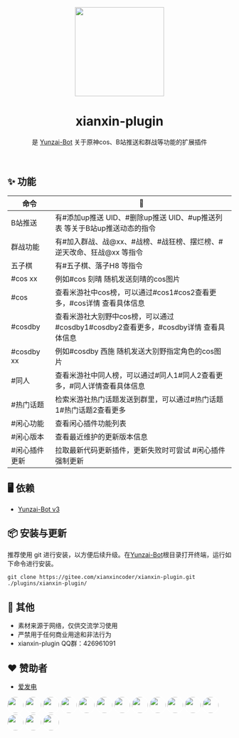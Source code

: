 <p align="center">
  <a href="https://gitee.com/xianxincoder/xianxin-plugin">
    <img width="200" src="https://gitee.com/xianxincoder/xianxin-plugin/raw/master/resources/img/rank/top.png">
  </a>
</p>

<h1 align="center">xianxin-plugin</h1>

<div align="center">
是 <a href="https://gitee.com/Le-niao/Yunzai-Bot" target="_blank">Yunzai-Bot</a> 关于原神cos、B站推送和群战等功能的扩展插件
</div>
<br />
<br />


## ✨ 功能

| 命令 | 🌰 |
| --- | --- |
| B站推送| 有#添加up推送 UID、#删除up推送 UID、#up推送列表 等关于B站up推送动态的指令 |
| 群战功能 | 有#加入群战、战@xx、#战榜、#战狂榜、摆烂榜、#逆天改命、狂战@xx 等指令 |
| 五子棋 | 有#五子棋、落子H8 等指令 |
| #cos xx | 例如#cos 刻晴 随机发送刻晴的cos图片 |
| #cos | 查看米游社中cos榜，可以通过#cos1#cos2查看更多，#cos详情 查看具体信息 |
| #cosdby | 查看米游社大别野中cos榜，可以通过#cosdby1#cosdby2查看更多，#cosdby详情 查看具体信息 |
| #cosdby xx | 例如#cosdby 西施 随机发送大别野指定角色的cos图片 |
| #同人 | 查看米游社中同人榜，可以通过#同人1#同人2查看更多，#同人详情查看具体信息 |
| #热门话题 | 检索米游社热门话题发送到群里，可以通过#热门话题1#热门话题2查看更多 |
| #闲心功能 | 查看闲心插件功能列表 |
| #闲心版本 | 查看最近维护的更新版本信息 |
| #闲心插件更新 | 拉取最新代码更新插件，更新失败时可尝试 #闲心插件强制更新 |


## 🖥 依赖

- [Yunzai-Bot v3](https://gitee.com/Le-niao/Yunzai-Bot)

## 📦 安装与更新

推荐使用 git 进行安装，以方便后续升级。在[Yunzai-Bot](https://gitee.com/Le-niao/Yunzai-Bot)根目录打开终端，运行如下命令进行安装。

```base
git clone https://gitee.com/xianxincoder/xianxin-plugin.git ./plugins/xianxin-plugin/
```


## 🌈 其他
- 素材来源于网络，仅供交流学习使用
- 严禁用于任何商业用途和非法行为
- xianxin-plugin QQ群：426961091



## ❤️ 赞助者

- [爱发电](https://afdian.net/@xianxin)

<a title="Fei."><img style="box-shadow: 0 0 0 2px #fff;border-radius: 50%;" src="https://joeschmoe.io/api/v1/random" width="36" height="36"/></a>
<a title="林木森つ"><img style="box-shadow: 0 0 0 2px #fff;border-radius: 50%;" src="https://joeschmoe.io/api/v1/random" width="36" height="36"/></a>
<a title="星辰之梦"><img style="box-shadow: 0 0 0 2px #fff;border-radius: 50%;" src="https://joeschmoe.io/api/v1/random" width="36" height="36"/></a>
<a title="唉嘿"><img style="box-shadow: 0 0 0 2px #fff;border-radius: 50%;" src="https://joeschmoe.io/api/v1/random" width="36" height="36"/></a>
<a title="萍"><img style="box-shadow: 0 0 0 2px #fff;border-radius: 50%;" src="https://joeschmoe.io/api/v1/random" width="36" height="36"/></a>
<a title="Lie"><img style="box-shadow: 0 0 0 2px #fff;border-radius: 50%;" src="https://joeschmoe.io/api/v1/random" width="36" height="36"/></a>
<a title="妙娃种子不妙了"><img style="box-shadow: 0 0 0 2px #fff;border-radius: 50%;" src="https://joeschmoe.io/api/v1/random" width="36" height="36"/></a>
<a title="遇到问题摆大烂"><img style="box-shadow: 0 0 0 2px #fff;border-radius: 50%;" src="https://joeschmoe.io/api/v1/random" width="36" height="36"/></a>
<a title="Gimme"><img style="box-shadow: 0 0 0 2px #fff;border-radius: 50%;" src="https://joeschmoe.io/api/v1/random" width="36" height="36"/></a>
<a title="吃瓜群众"><img style="box-shadow: 0 0 0 2px #fff;border-radius: 50%;" src="https://joeschmoe.io/api/v1/random" width="36" height="36"/></a>
<a title="长楠"><img style="box-shadow: 0 0 0 2px #fff;border-radius: 50%;" src="https://joeschmoe.io/api/v1/random" width="36" height="36"/></a>
<a title="Tears"><img style="box-shadow: 0 0 0 2px #fff;border-radius: 50%;" src="https://joeschmoe.io/api/v1/random" width="36" height="36"/></a>
<a href="https://gitee.com/TimeRainStarSky" target="_blank" title="时雨🌌星空"><img style="box-shadow: 0 0 0 2px #fff;border-radius: 50%;" src="https://joeschmoe.io/api/v1/random" width="36" height="36"/></a>
<a title="夏-.-曙＆宙@象"><img style="box-shadow: 0 0 0 2px #fff;border-radius: 50%;" src="https://joeschmoe.io/api/v1/random" width="36" height="36"/></a>
<a title="枫叶霜华"><img style="box-shadow: 0 0 0 2px #fff;border-radius: 50%;" src="https://joeschmoe.io/api/v1/random" width="36" height="36"/></a>


